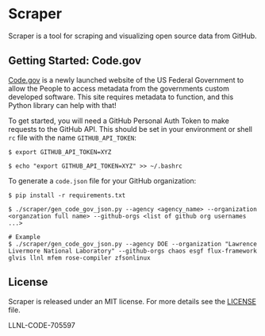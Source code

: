 # Scraper

Scraper is a tool for scraping and visualizing open source data from GitHub.

## Getting Started: Code.gov

[Code.gov](https://code.gov) is a newly launched website of the US Federal
Government to allow the People to access metadata from the governments custom
developed software. This site requires metadata to function, and this Python
library can help with that!

To get started, you will need a GitHub Personal Auth Token to make requests to
the GitHub API. This should be set in your environment or shell ``rc`` file with
the name ``GITHUB_API_TOKEN``:

    $ export GITHUB_API_TOKEN=XYZ

    $ echo "export GITHUB_API_TOKEN=XYZ" >> ~/.bashrc


To generate a ``code.json`` file for your GitHub organization:

    $ pip install -r requirements.txt

    $ ./scraper/gen_code_gov_json.py --agency <agency_name> --organization <organzation full name> --github-orgs <list of github org usernames ...>

    # Example
    $ ./scraper/gen_code_gov_json.py --agency DOE --organization "Lawrence Livermore National Laboratory" --github-orgs chaos esgf flux-framework glvis llnl mfem rose-compiler zfsonlinux


## License

Scraper is released under an MIT license. For more details see the
[LICENSE](/LICENSE) file.

LLNL-CODE-705597
